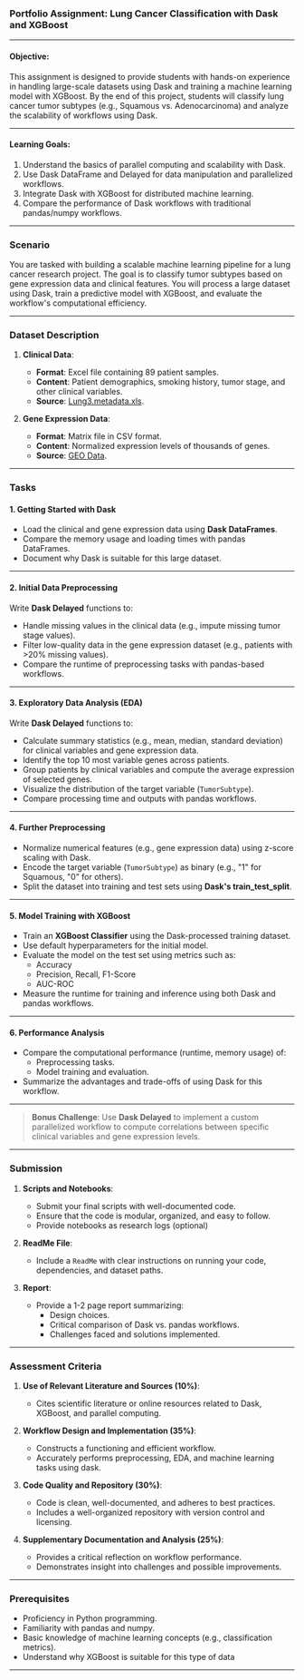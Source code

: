### **Portfolio Assignment: Lung Cancer Classification with Dask and XGBoost**

---

#### **Objective**:
This assignment is designed to provide students with hands-on experience in handling large-scale datasets using Dask and training a machine learning model with XGBoost. By the end of this project, students will classify lung cancer tumor subtypes (e.g., Squamous vs. Adenocarcinoma) and analyze the scalability of workflows using Dask.

---

#### **Learning Goals**:
1. Understand the basics of parallel computing and scalability with Dask.
2. Use Dask DataFrame and Delayed for data manipulation and parallelized workflows.
3. Integrate Dask with XGBoost for distributed machine learning.
4. Compare the performance of Dask workflows with traditional pandas/numpy workflows.

---

### **Scenario**
You are tasked with building a scalable machine learning pipeline for a lung cancer research project. The goal is to classify tumor subtypes based on gene expression data and clinical features. You will process a large dataset using Dask, train a predictive model with XGBoost, and evaluate the workflow's computational efficiency.

---

### **Dataset Description**

1. **Clinical Data**:
   - **Format**: Excel file containing 89 patient samples.
   - **Content**: Patient demographics, smoking history, tumor stage, and other clinical variables.
   - **Source**: [Lung3.metadata.xls](https://wiki.cancerimagingarchive.net/download/attachments/16056856/Lung3.metadata.xls?version=1&modificationDate=1404237338168&api=v2).

2. **Gene Expression Data**:
   - **Format**: Matrix file in CSV format.
   - **Content**: Normalized expression levels of thousands of genes.
   - **Source**: [GEO Data](https://ftp.ncbi.nlm.nih.gov/geo/series/GSE58nnn/GSE58661/matrix/).

---

### **Tasks**

#### **1. Getting Started with Dask**
- Load the clinical and gene expression data using **Dask DataFrames**.
- Compare the memory usage and loading times with pandas DataFrames.
- Document why Dask is suitable for this large dataset.

---

#### **2. Initial Data Preprocessing**
Write **Dask Delayed** functions to:
- Handle missing values in the clinical data (e.g., impute missing tumor stage values).
- Filter low-quality data in the gene expression dataset (e.g., patients with >20% missing values).
- Compare the runtime of preprocessing tasks with pandas-based workflows.

---

#### **3. Exploratory Data Analysis (EDA)**
Write **Dask Delayed** functions to:
- Calculate summary statistics (e.g., mean, median, standard deviation) for clinical variables and gene expression data.
- Identify the top 10 most variable genes across patients.
- Group patients by clinical variables and compute the average expression of selected genes.
- Visualize the distribution of the target variable (`TumorSubtype`).
- Compare processing time and outputs with pandas workflows.

---

#### **4. Further Preprocessing**
- Normalize numerical features (e.g., gene expression data) using z-score scaling with Dask.
- Encode the target variable (`TumorSubtype`) as binary (e.g., "1" for Squamous, "0" for others).
- Split the dataset into training and test sets using **Dask's train_test_split**.

---

#### **5. Model Training with XGBoost**
- Train an **XGBoost Classifier** using the Dask-processed training dataset.
- Use default hyperparameters for the initial model.
- Evaluate the model on the test set using metrics such as:
  - Accuracy
  - Precision, Recall, F1-Score
  - AUC-ROC
- Measure the runtime for training and inference using both Dask and pandas workflows.

---

#### **6. Performance Analysis**
- Compare the computational performance (runtime, memory usage) of:
  - Preprocessing tasks.
  - Model training and evaluation.
- Summarize the advantages and trade-offs of using Dask for this workflow.

---

> **Bonus Challenge**:
> Use **Dask Delayed** to implement a custom parallelized workflow to compute correlations between specific clinical variables and gene expression levels.

---

### **Submission**

1. **Scripts and Notebooks**:
   - Submit your final scripts with well-documented code.
   - Ensure that the code is modular, organized, and easy to follow.
   - Provide notebooks as research logs (optional)

2. **ReadMe File**:
   - Include a `ReadMe` with clear instructions on running your code, dependencies, and dataset paths.

3. **Report**:
   - Provide a 1-2 page report summarizing:
     - Design choices.
     - Critical comparison of Dask vs. pandas workflows.
     - Challenges faced and solutions implemented.

---

### **Assessment Criteria**

1. **Use of Relevant Literature and Sources (10%)**:
   - Cites scientific literature or online resources related to Dask, XGBoost, and parallel computing.

2. **Workflow Design and Implementation (35%)**:
   - Constructs a functioning and efficient workflow.
   - Accurately performs preprocessing, EDA, and machine learning tasks using dask.

3. **Code Quality and Repository (30%)**:
   - Code is clean, well-documented, and adheres to best practices.
   - Includes a well-organized repository with version control and licensing.

4. **Supplementary Documentation and Analysis (25%)**:
   - Provides a critical reflection on workflow performance.
   - Demonstrates insight into challenges and possible improvements.

---

### **Prerequisites**
- Proficiency in Python programming.
- Familiarity with pandas and numpy.
- Basic knowledge of machine learning concepts (e.g., classification metrics).
- Understand why XGBoost is suitable for this type of data

---

